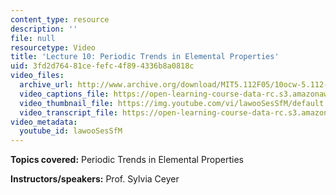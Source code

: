 ```yaml
---
content_type: resource
description: ''
file: null
resourcetype: Video
title: 'Lecture 10: Periodic Trends in Elemental Properties'
uid: 3fd2d764-81ce-fefc-4f89-4336b8a0818c
video_files:
  archive_url: http://www.archive.org/download/MIT5.112F05/10ocw-5.112-30sep2005-220k.mp4
  video_captions_file: https://open-learning-course-data-rc.s3.amazonaws.com/5-112-principles-of-chemical-science-fall-2005/25153d0219dc5a7fadffacd982e5f703_lawooSesSfM.vtt
  video_thumbnail_file: https://img.youtube.com/vi/lawooSesSfM/default.jpg
  video_transcript_file: https://open-learning-course-data-rc.s3.amazonaws.com/5-112-principles-of-chemical-science-fall-2005/4f075f75f0b78b15834b02296df52080_lawooSesSfM.pdf
video_metadata:
  youtube_id: lawooSesSfM
---
```


**Topics covered:** Periodic Trends in Elemental Properties

**Instructors/speakers:** Prof. Sylvia Ceyer